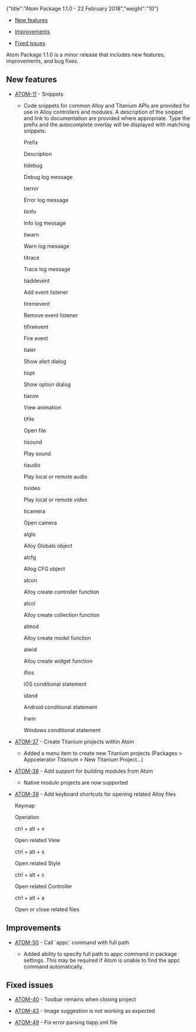 {"title":"Atom Package 1.1.0 - 22 February 2018","weight":"10"}

* [New features](#Newfeatures)

* [Improvements](#Improvements)

* [Fixed issues](#Fixedissues)


Atom Package 1.1.0 is a minor release that includes new features, improvements, and bug fixes.

## New features

* [ATOM-11](https://jira.appcelerator.org/browse/ATOM-11) - Snippets

  * Code snippets for common Alloy and Titanium APIs are provided for use in Alloy controllers and modules. A description of the snippet and link to documentation are provided where appropriate. Type the prefix and the autocomplete overlay will be displayed with matching snippets.

    Prefix

    Description

    tidebug

    Debug log message

    tierror

    Error log message

    tiinfo

    Info log message

    tiwarn

    Warn log message

    titrace

    Trace log message

    tiaddevent

    Add event listener

    tiremevent

    Remove event listener

    tifireevent

    Fire event

    tialer

    Show alert dialog

    tiopt

    Show option dialog

    tianim

    View animation

    tifile

    Open file

    tisound

    Play sound

    tiaudio

    Play local or remote audio

    tivideo

    Play local or remote video

    ticamera

    Open camera

    alglo

    Alloy Globals object

    alcfg

    Allog CFG object

    alcon

    Alloy create controller function

    alcol

    Alloy create collection function

    almod

    Alloy create model function

    alwid

    Alloy create widget function

    ifios

    iOS conditional statement

    idand

    Android conditional statement

    Irwin

    Windows conditional statement


* [ATOM-37](https://jira.appcelerator.org/browse/ATOM-37) - Create Titanium projects within Atom

  * Added a menu item to create new Titanium projects (Packages > Appcelerator Titanium > New Titanium Project...)

* [ATOM-38](https://jira.appcelerator.org/browse/ATOM-38) - Add support for building modules from Atom

  * Native module projects are now supported

* [ATOM-39](https://jira.appcelerator.org/browse/ATOM-39) - Add keyboard shortcuts for opening related Alloy files

  Keymap

  Operation

  ctrl + alt + v

  Open related View

  ctrl + alt + s

  Open related Style

  ctrl + alt + c

  Open related Controller

  ctrl + alt + a

  Open or close related files


## Improvements

* [ATOM-50](https://jira.appcelerator.org/browse/ATOM-50) - Call \`appc\` command with full path

  * Added ability to specify full path to appc command in package settings. This may be required if Atom is unable to find the appc command automatically.


## Fixed issues

* [ATOM-40](https://jira.appcelerator.org/browse/ATOM-40) - Toolbar remains when closing project

* [ATOM-43](https://jira.appcelerator.org/browse/ATOM-43) - Image suggestion is not working as expected

* [ATOM-49](https://jira.appcelerator.org/browse/ATOM-49) - Fix error parsing tiapp.xml file
